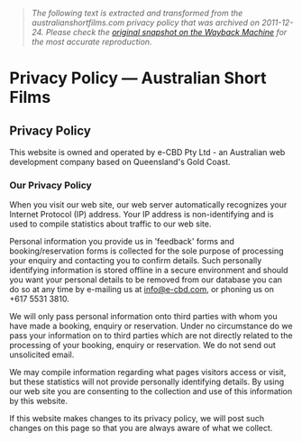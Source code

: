 > *The following text is extracted and transformed from the australianshortfilms.com privacy policy that was archived on 2011-12-24. Please check the [original snapshot on the Wayback Machine](https://web.archive.org/web/20111224031714id_/http%3A//www.australianshortfilms.com/privacy-policy.html) for the most accurate reproduction.*

# Privacy Policy — Australian Short Films

## Privacy Policy

This website is owned and operated by e-CBD Pty Ltd - an Australian web development company based on Queensland's Gold Coast.

### Our Privacy Policy

When you visit our web site, our web server automatically recognizes your Internet Protocol (IP) address. Your IP address is non-identifying and is used to compile statistics about traffic to our web site.

Personal information you provide us in 'feedback' forms and booking/reservation forms is collected for the sole purpose of processing your enquiry and contacting you to confirm details. Such personally identifying information is stored offline in a secure environment and should you want your personal details to be removed from our database you can do so at any time by e-mailing us at [info@e-cbd.com](mailto:info@e-cbd.com), or phoning us on +617 5531 3810.

We will only pass personal information onto third parties with whom you have made a booking, enquiry or reservation. Under no circumstance do we pass your information on to third parties which are not directly related to the processing of your booking, enquiry or reservation. We do not send out unsolicited email.

We may compile information regarding what pages visitors access or visit, but these statistics will not provide personally identifying details. By using our web site you are consenting to the collection and use of this information by this website.

If this website makes changes to its privacy policy, we will post such changes on this page so that you are always aware of what we collect.
